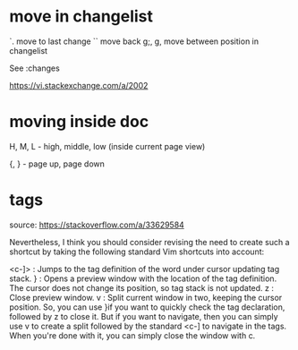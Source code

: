# move in changelist

`. move to last change
`` move back
g;, g, move between position in changelist

See :changes

https://vi.stackexchange.com/a/2002

# moving inside doc

H, M, L - high, middle, low (inside current page view)

{, } - page up, page down

# tags

source: https://stackoverflow.com/a/33629584

Nevertheless, I think you should consider revising the need to create such a shortcut by taking the following standard Vim shortcuts into account:

<c-]> : Jumps to the tag definition of the word under cursor updating tag stack.
<c-w>} : Opens a preview window with the location of the tag definition. The cursor does not change its position, so tag stack is not updated.
<c-w>z : Close preview window.
<c-w>v : Split current window in two, keeping the cursor position.
So, you can use <c-w>}if you want to quickly check the tag declaration, followed by <c-w>z to close it. But if you want to navigate, then you can simply use <c-w>v to create a split followed by the standard <c-] to navigate in the tags. When you're done with it, you can simply close the window with <c-w>c.

